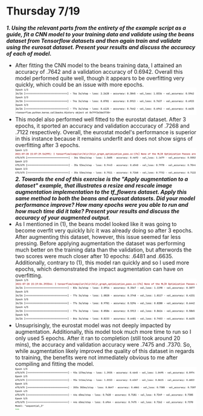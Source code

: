 # Thursday 7/19
___1. Using the relevant parts from the entirety of the example script as a guide, fit a CNN model to your training data and validate using the beans dataset from Tensorflow datasets and then again train and validate using the eurosat dataset. Present your results and discuss the accuracy of each of model.___
   * After fitting the CNN model to the beans training data, I attained an accuracy of .7642 and a validation accuracy of 0.6942. Overall this model performed quite well, though it appears to be overfitting very quickly, which could be an issue with more epochs.
     ![img_4.png](img_4.png)
   * This model also performed well fitted to the eurostat dataset. After 3 epochs, it sported an accuracy and validation acccuracy of .7268 and .7122 respectively. Overall, the eurostat model's performance is superior in this instance because it remains underfit and does not show signs of overfitting after 3 epochs. 
    ![img_5.png](img_5.png)
___2. Towards the end of this exercise is the "Apply augmentation to a dataset" example, that illustrates a resize and rescale image augmentation implementation to the tf_flowers dataset. Apply this same method to both the beans and eurosat datasets. Did your model performance improve? How many epochs were you able to run and how much time did it take? Present your results and discuss the accuracy of your augmented output.___
   * As I mentioned in (1), the beans model looked like it was going to become overfit very quickly b/c it was already doing so after 3 epochs. After augmenting this dataset, however, this issue seemed far less pressing. Before applying augmentation the dataset was performing much better on the training data than the validation, but afterwords the two scores were much closer after 10 epochs: .6481 and .6635. Additionally, contrary to (1), this model ran quickly and so I used more epochs, which demonstrated the impact augmentation can have on overfitting.
     ![img_8.png](img_8.png)
   * Unsuprisingly, the eurostat model was not deeply impacted by augmentation. Additionally, this model took much more time to run so I only used 5 epochs. After it ran to completion (still took around 20 mins), the accuracy and validation accuracy were .7475 and .7370. So, while augmentation likely improved the quality of this dataset in regards to training, the benefits were not immediately obvious to me after compiling and fitting the model.
    ![img_7.png](img_7.png)